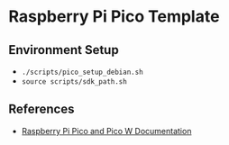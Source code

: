 # Raspberry Pi Pico Template

## Environment Setup

- `./scripts/pico_setup_debian.sh`
- `source scripts/sdk_path.sh`

## References

- [Raspberry Pi Pico and Pico W Documentation](https://www.raspberrypi.com/documentation/microcontrollers/raspberry-pi-pico.html)
